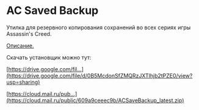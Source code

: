AC Saved Backup
=============

Утилка для резервного копирования сохранений во всех сериях игры Assassin's Creed.

[Описание.](http://stopgame.ru/blogs/topic/54335)


Скачать установщик можно тут:


[https://drive.google.com/fil...](https://drive.google.com/file/d/0B5McdonSfZMQRzJXTlhjb2tPZE0/view?usp=sharing)
    
[https://cloud.mail.ru/pub...](https://cloud.mail.ru/public/609a9ceeec9b/ACSaveBackup_latest.zip)
